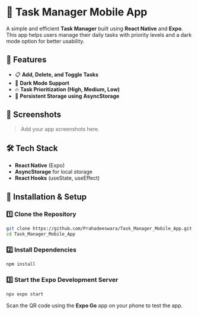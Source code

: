 # 📌 Task Manager Mobile App

A simple and efficient **Task Manager** built using **React Native** and **Expo**. This app helps users manage their daily tasks with priority levels and a dark mode option for better usability.

## 🚀 Features
- 📋 **Add, Delete, and Toggle Tasks**
- 🎨 **Dark Mode Support**
- 🔥 **Task Prioritization (High, Medium, Low)**
- 💾 **Persistent Storage using AsyncStorage**

## 📱 Screenshots
> Add your app screenshots here.

## 🛠️ Tech Stack
- **React Native** (Expo)
- **AsyncStorage** for local storage
- **React Hooks** (useState, useEffect)

## 🔧 Installation & Setup
### 1️⃣ Clone the Repository
```bash
git clone https://github.com/Prahadeeswara/Task_Manager_Mobile_App.git
cd Task_Manager_Mobile_App
```

### 2️⃣ Install Dependencies
```bash
npm install
```

### 3️⃣ Start the Expo Development Server
```bash
npx expo start
```

Scan the QR code using the **Expo Go** app on your phone to test the app.
